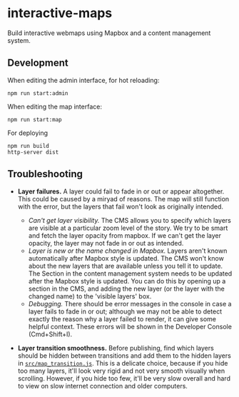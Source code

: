 # interactive-maps

Build interactive webmaps using Mapbox and a content management system.

## Development

When editing the admin interface, for hot reloading:

```
npm run start:admin
```

When editing the map interface:

```
npm run start:map
```

For deploying

```
npm run build
http-server dist
```

## Troubleshooting


* **Layer failures.** A layer could fail to fade in or out or appear altogether. This could be caused by a miryad of reasons. The map will still function with the error, but the layers that fail won't look as originally intended.

  * *Can't get layer visibility.* The CMS allows you to specify which layers are visible at a particular zoom level of the story. We try to be smart and fetch the layer opacity from mapbox. If we can't get the layer opacity, the layer may not fade in or out as intended. 
  * *Layer is new or the name changed in Mapbox.* Layers aren't known automatically after Mapbox style is updated. The CMS won't know about the new layers that are available unless you tell it to update. The Section in the content management system needs to be updated after the Mapbox style is updated. You can do this  by opening up a section in the CMS, and adding the new layer (or the layer with the changed name) to the 'visible layers' box. 
  * *Debugging.* There should be error messages in the console in case a layer fails to fade in or out; although we may not be able to detect exactly the reason why a layer failed to render, it can give some helpful context. These errors will be shown in the Developer Console (Cmd+Shift+I).

* **Layer transition smoothness.** Before publishing, find which layers should be hidden between transitions and add them to the hidden layers in [`src/map_transition.js`](https://github.com/digidem/sinangoe-webmap/blob/master/src/map_transition.js#L14). This is a delicate choice, because if you hide too many layers, it'll look very rigid and not very smooth visually when scrolling. However, if you hide too few, it'll be very slow overall and hard to view on slow internet connection and older computers.





